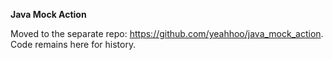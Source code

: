 **Java Mock Action**

Moved to the separate repo: https://github.com/yeahhoo/java_mock_action.
Code remains here for history.
